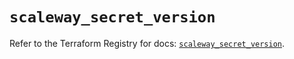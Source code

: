 # `scaleway_secret_version`

Refer to the Terraform Registry for docs: [`scaleway_secret_version`](https://registry.terraform.io/providers/scaleway/scaleway/2.53.0/docs/resources/secret_version).
